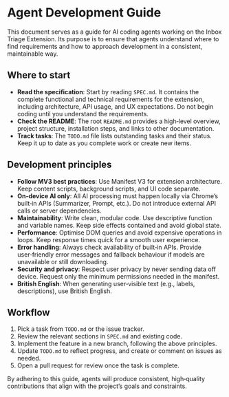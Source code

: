 # Agent Development Guide

This document serves as a guide for AI coding agents working on the Inbox Triage Extension. Its purpose is to ensure that agents understand where to find requirements and how to approach development in a consistent, maintainable way.

## Where to start

- **Read the specification**: Start by reading `SPEC.md`. It contains the complete functional and technical requirements for the extension, including architecture, API usage, and UX expectations. Do not begin coding until you understand the requirements.
- **Check the README**: The root `README.md` provides a high‑level overview, project structure, installation steps, and links to other documentation.
- **Track tasks**: The `TODO.md` file lists outstanding tasks and their status. Keep it up to date as you complete work or create new items.

## Development principles

- **Follow MV3 best practices**: Use Manifest V3 for extension architecture. Keep content scripts, background scripts, and UI code separate.
- **On‑device AI only**: All AI processing must happen locally via Chrome’s built‑in APIs (Summarizer, Prompt, etc.). Do not introduce external API calls or server dependencies.
- **Maintainability**: Write clean, modular code. Use descriptive function and variable names. Keep side effects contained and avoid global state.
- **Performance**: Optimise DOM queries and avoid expensive operations in loops. Keep response times quick for a smooth user experience.
- **Error handling**: Always check availability of built‑in APIs. Provide user‑friendly error messages and fallback behaviour if models are unavailable or still downloading.
- **Security and privacy**: Respect user privacy by never sending data off device. Request only the minimum permissions needed in the manifest.
- **British English**: When generating user‑visible text (e.g., labels, descriptions), use British English.

## Workflow

1. Pick a task from `TODO.md` or the issue tracker.
2. Review the relevant sections in `SPEC.md` and existing code.
3. Implement the feature in a new branch, following the above principles.
4. Update `TODO.md` to reflect progress, and create or comment on issues as needed.
5. Open a pull request for review once the task is complete.

By adhering to this guide, agents will produce consistent, high‑quality contributions that align with the project’s goals and constraints.
